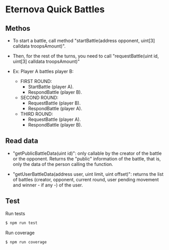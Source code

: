 # Eternova Quick Battles

## Methos

* To start a battle, call method "startBattle(address opponent, uint[3] calldata troopsAmount)".

* Then, for the rest of the turns, you need to call "requestBattle(uint id, uint[3] calldata troopsAmount)"
* Ex: Player A battles player B:
    - FIRST ROUND:
        - StartBattle (player A).
        - RespondBattle (player B).
    - SECOND ROUND:
        - RequestBattle (player B).
        - RespondBattle (player A).
    - THIRD ROUND:
        - RequestBattle (player A).
        - RespondBattle (player B). 

## Read data

* "getPublicBattleData(uint id)": only callable by the creator of the battle or the opponent. Returns the "public" information of the battle, that is, only the data of the person calling the function.

* "getUserBattleData(address user, uint limit, uint offset)": returns the list of battles (creator, opponent, current round, user pending movement and winner - if any -) of the user.


## Test

Run tests
```bash
$ npm run test
```

Run coverage
```bash
$ npm run coverage
```

